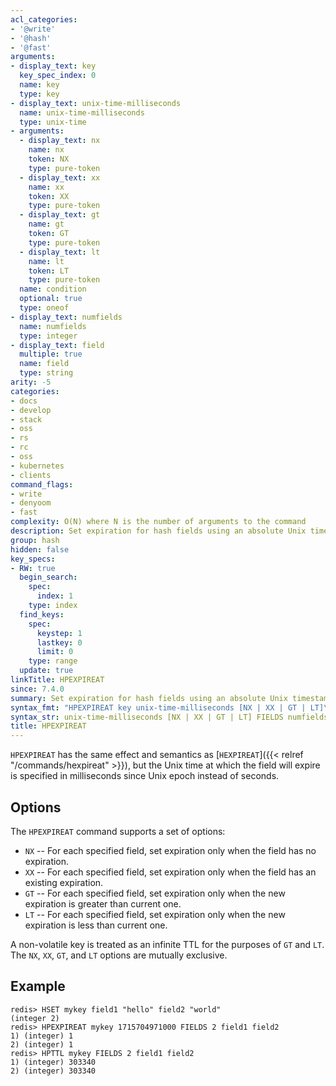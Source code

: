 ```yaml
---
acl_categories:
- '@write'
- '@hash'
- '@fast'
arguments:
- display_text: key
  key_spec_index: 0
  name: key
  type: key
- display_text: unix-time-milliseconds
  name: unix-time-milliseconds
  type: unix-time
- arguments:
  - display_text: nx
    name: nx
    token: NX
    type: pure-token
  - display_text: xx
    name: xx
    token: XX
    type: pure-token
  - display_text: gt
    name: gt
    token: GT
    type: pure-token
  - display_text: lt
    name: lt
    token: LT
    type: pure-token
  name: condition
  optional: true
  type: oneof
- display_text: numfields
  name: numfields
  type: integer
- display_text: field
  multiple: true
  name: field
  type: string
arity: -5
categories:
- docs
- develop
- stack
- oss
- rs
- rc
- oss
- kubernetes
- clients
command_flags:
- write
- denyoom
- fast
complexity: O(N) where N is the number of arguments to the command
description: Set expiration for hash fields using an absolute Unix timestamp (milliseconds)
group: hash
hidden: false
key_specs:
- RW: true
  begin_search:
    spec:
      index: 1
    type: index
  find_keys:
    spec:
      keystep: 1
      lastkey: 0
      limit: 0
    type: range
  update: true
linkTitle: HPEXPIREAT
since: 7.4.0
summary: Set expiration for hash fields using an absolute Unix timestamp in milliseconds
syntax_fmt: "HPEXPIREAT key unix-time-milliseconds [NX | XX | GT | LT]\n\ \ FIELDS numfields field [field ...]"
syntax_str: unix-time-milliseconds [NX | XX | GT | LT] FIELDS numfields field [field ...]
title: HPEXPIREAT
---
```

`HPEXPIREAT` has the same effect and semantics as [`HEXPIREAT`]({{< relref "/commands/hexpireat" >}}), but the Unix time at
which the field will expire is specified in milliseconds since Unix epoch instead of seconds.

## Options

The `HPEXPIREAT` command supports a set of options:

* `NX` -- For each specified field, set expiration only when the field has no expiration.
* `XX` -- For each specified field, set expiration only when the field has an existing expiration.
* `GT` -- For each specified field, set expiration only when the new expiration is greater than current one.
* `LT` -- For each specified field, set expiration only when the new expiration is less than current one.

A non-volatile key is treated as an infinite TTL for the purposes of `GT` and `LT`.
The `NX`, `XX`, `GT`, and `LT` options are mutually exclusive.

## Example

```
redis> HSET mykey field1 "hello" field2 "world"
(integer 2)
redis> HPEXPIREAT mykey 1715704971000 FIELDS 2 field1 field2
1) (integer) 1
2) (integer) 1
redis> HPTTL mykey FIELDS 2 field1 field2
1) (integer) 303340
2) (integer) 303340
```

